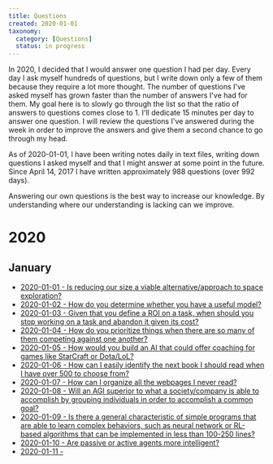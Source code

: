 ```yaml
---
title: Questions
created: 2020-01-01
taxonomy:
  category: [Questions]
  status: in progress
---
```


In 2020, I decided that I would answer one question I had per day. Every day I ask myself hundreds of questions, but I write down only a few of them because they require a lot more thought. The number of questions I've asked myself has grown faster than the number of answers I've had for them. My goal here is to slowly go through the list so that the ratio of answers to questions comes close to 1. I'll dedicate 15 minutes per day to answer one question. I will review the questions I've answered during the week in order to improve the answers and give them a second chance to go through my head.

As of 2020-01-01, I have been writing notes daily in text files, writing down questions I asked myself and that I might answer at some point in the future. Since April 14, 2017 I have written approximately 988 questions (over 992 days).

Answering our own questions is the best way to increase our knowledge. By understanding where our understanding is lacking can we improve.

# 2020
## January
* [2020-01-01 - Is reducing our size a viable alternative/approach to space exploration?](2020/01/01)
* [2020-01-02 - How do you determine whether you have a useful model?](2020/01/02)
* [2020-01-03 - Given that you define a ROI on a task, when should you stop working on a task and abandon it given its cost?](2020/01/03)
* [2020-01-04 - How do you prioritize things when there are so many of them competing against one another?](2020/01/04)
* [2020-01-05 - How would you build an AI that could offer coaching for games like StarCraft or Dota/LoL?](2020/01/05)
* [2020-01-06 - How can I easily identify the next book I should read when I have over 500 to choose from?](2020/01/06)
* [2020-01-07 - How can I organize all the webpages I never read?](2020/01/07)
* [2020-01-08 - Will an AGI superior to what a society/company is able to accomplish by grouping individuals in order to accomplish a common goal?](2020/01/08)
* [2020-01-09 - Is there a general characteristic of simple programs that are able to learn complex behaviors, such as neural network or RL-based algorithms that can be implemented in less than 100-250 lines?](2020/01/09)
* [2020-01-10 - Are passive or active agents more intelligent?](2020/01/10)
* [2020-01-11 - ](2020/01/11)
